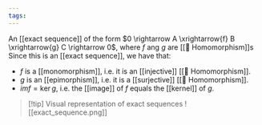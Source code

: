 ```yaml
---
tags:
---
```

An [[exact sequence]] of the form $0 \rightarrow A \xrightarrow{f} B \xrightarrow{g} C \rightarrow 0$, where $f$ ang $g$ are [[📘 Homomorphism]]s Since this is an [[exact sequence]], we have that:
- $f$ is a [[monomorphism]], i.e. it is an [[injective]] [[📘 Homomorphism]].
- $g$ is an [[epimorphism]], i.e. it is a [[surjective]] [[📘 Homomorphism]].
- $im {f} = \ker {g}$, i.e. the [[image]] of $f$ equals the [[kernel]] of $g$.


>[!tip] Visual representation of exact sequences
> ![[exact_sequence.png]]